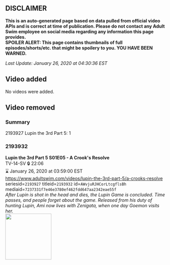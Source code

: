 ## DISCLAIMER
**This is an auto-generated page based on data pulled from official video APIs and is correct at time of publication. Please do not contact any Adult Swim employee on social media regarding any information this page provides.**  
**SPOILER ALERT: This page contains thumbnails of full episodes/shorts/etc. that might be spoilery to you. YOU HAVE BEEN WARNED.**  

_Last Update: January 26, 2020 at 04:30:36 EST_
## Video added
No videos were added.  
## Video removed
### Summary
2193927 Lupin the 3rd Part 5: 1  
### 2193932
**Lupin the 3rd Part 5 S01E05 - A Crook's Resolve**  
TV-14-SV 🔒 22:06  
⌛ January 26, 2020 at 03:59:00 EST  
https://www.adultswim.com/videos/lupin-the-3rd-part-5/a-crooks-resolve  
seriesid=`2193927` titleid=`2193932` id=`AWvjuRJHCorLtcgflsBh` mediaid=`7237331f7e46e3780ef462fdd647aa2342eae55f`  
_After Lupin is shot in the head and dies, the Lupin Game is concluded. Time passes, and people forget about the game. Released from his duty of hunting Lupin, Ami now lives with Zenigata, when one day Goemon visits her._  
<a href="https://i.cdn.turner.com/adultswim/big/image-upload/thumbnails/thumb-2_image-156295861569310.jpg"><img src="https://i.cdn.turner.com/adultswim/big/image-upload/thumbnails/thumb-2_image-156295861569310.jpg" height="144px" /></a>
